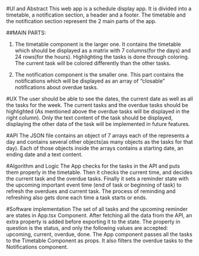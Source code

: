 #UI and Abstract
This web app is a schedule display app.
It is divided into a timetable, a notification section, a header and a footer. The timetable and the notification section represent the 2 main parts of the app.

##MAIN PARTS:
1. The timetable component is the larger one. It contains the timetable which should be displayed as a matrix with 7 columns(for the days) and 24 rows(for the hours). 
Highlighting the tasks is done through coloring. The current task will be colored differently than the other tasks.

2. The notification component is the smaller one. This part contains the notifications which will be displayed as an array of “closable” notifications about overdue tasks.

#UX
The user should be able to see the dates, the current date as well as all the tasks for the week. The current tasks and the overdue tasks should be highlighted (As mentioned above the overdue tasks will be displayed in the right column). 
Only the text content of the task should be displayed, displaying the other data of the task will be implemented in future features.

#API
The JSON file contains an object of 7 arrays each of the represents a day and contains several other objects(as many objects as the tasks for that day). Each of those objects inside the arrays contains a starting date, an ending date and a text content.

#Algorithm and Logic
The App checks for the tasks in the API and puts them properly in the timetable. Then it checks the current time, and decides the current task and the overdue tasks. Finally it sets a reminder state with the upcoming important event time (end of task or beginning of task) to refresh the overdues and current task. The process of reminding and refreshing also gets done each time a task starts or ends.

#Software implementation
The set of all tasks and the upcoming reminder are states in App.tsx Component.
After fetching all the data from the API, an extra property is added before exporting it to the state. The property in question is the status, and only the following values are accepted: upcoming, current, overdue, done. 
The App component passes all the tasks to the Timetable Component as props. It also filters the overdue tasks to the Notifications component.
